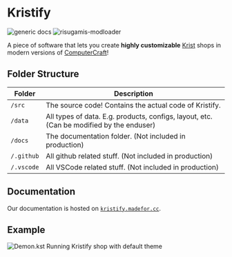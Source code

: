 # Kristify

![generic docs](https://cdn.jsdelivr.net/npm/@intergrav/devins-badges@3/assets/cozy/documentation/generic_vector.svg)
![risugamis-modloader](https://cdn.jsdelivr.net/npm/@intergrav/devins-badges@3/assets/compact/unsupported/risugamis-modloader_vector.svg)

A piece of software that lets you create **highly customizable** [Krist](https://krist.dev/) shops in modern versions of [ComputerCraft](https://modrinth.com/mod/cc-tweaked)!

## Folder Structure

| Folder     | Description                                                                              |
| ---------- | ---------------------------------------------------------------------------------------- |
| `/src`     | The source code! Contains the actual code of Kristify.                                   |
| `/data`    | All types of data. E.g. products, configs, layout, etc. (Can be modified by the enduser) |
| `/docs`    | The documentation folder. (Not included in production)                                   |
| `/.github` | All github related stuff. (Not included in production)                                   |
| `/.vscode` | All VSCode related stuff. (Not included in production)                                   |

## Documentation

Our documentation is hosted on [`kristify.madefor.cc`](https://kristify.madefor.cc).

## Example

![Demon.kst](https://i.imgur.com/OtV4Ixj.png)
Running Kristify shop with default theme
